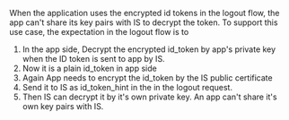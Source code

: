 
When the application uses the encrypted id tokens in the logout flow, the app can't share its key pairs with IS to decrypt the token. To support this use case, the expectation in the logout flow is to

1. In the app side, Decrypt the encrypted id_token by app's private key when the ID token is sent to app by IS.
2. Now it is a plain id_token in app side
3. Again App needs to encrypt the id_token by the IS public certificate
4. Send it to IS as id_token_hint in the in the logout request.
5. Then IS can decrypt it by it's own private key. An app can't share it's own key pairs with IS.